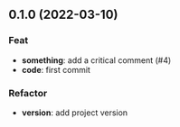 ## 0.1.0 (2022-03-10)

### Feat

- **something**: add a critical comment (#4)
- **code**: first commit

### Refactor

- **version**: add project version
